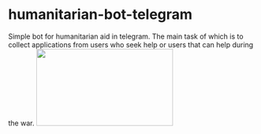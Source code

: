 # humanitarian-bot-telegram
Simple bot for humanitarian aid in telegram. The main task of which is to collect applications from users who seek help or users that can help during the war.
<img width="277" height="156" src="https://i.imgflip.com/63ahye.gif">
